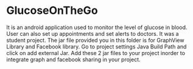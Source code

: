 # GlucoseOnTheGo
It is an android application used to monitor the level of glucose in blood. User can also set up appointments and set alerts to doctors. It was a student project.
The jar file provided you in this folder is for GraphView Library and Facebook library.
Go to project settings Java Build Path and click on add external Jar.
Add these 2 jar files to your project inorder to integrate graph and facebook sharing in your project.
